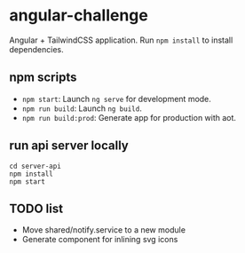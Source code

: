 # angular-challenge
Angular + TailwindCSS application. Run `npm install` to install dependencies.

## npm scripts
- `npm start`: Launch `ng serve` for development mode.
- `npm run build`: Launch `ng build`.
- `npm run build:prod`: Generate app for production with aot.

## run api server locally
    cd server-api
    npm install
    npm start
## TODO list
- Move shared/notify.service to a new module
- Generate component for inlining svg icons
